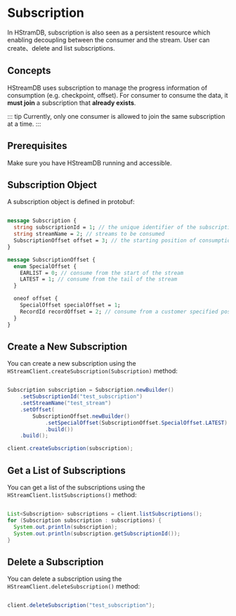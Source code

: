 # Subscription

In HStramDB, subscription is also seen as a persistent resource which enabling
decoupling between the consumer and the stream. User can create、delete and list
subscriptions.

## Concepts

HStreamDB uses subscription to manage the progress information of consumption
(e.g. checkpoint, offset). For consumer to consume the data, it **must join** a
subscription that **already exists**.

::: tip
Currently, only one consumer is allowed to join the same subscription at a time.
:::

## Prerequisites

Make sure you have HStreamDB running and accessible.

## Subscription Object

A subscription object is defined in protobuf:

```protobuf

message Subscription {
  string subscriptionId = 1; // the unique identifier of the subscription
  string streamName = 2; // streams to be consumed
  SubscriptionOffset offset = 3; // the starting position of consumption
}

message SubscriptionOffset {
  enum SpecialOffset {
    EARLIST = 0; // consume from the start of the stream
    LATEST = 1; // consume from the tail of the stream
  }

  oneof offset {
    SpecialOffset specialOffset = 1;
    RecordId recordOffset = 2; // consume from a customer specified position
  }
}

```

## Create a New Subscription

You can create a new subscription using the
`HStreamClient.createSubscription(Subscription)` method:

```java

Subscription subscription = Subscription.newBuilder()
    .setSubscriptionId("test_subscription")
    .setStreamName("test_stream")
    .setOffset(
        SubscriptionOffset.newBuilder()
            .setSpecialOffset(SubscriptionOffset.SpecialOffset.LATEST)
            .build())
    .build();

client.createSubscription(subscription);

```

## Get a List of Subscriptions

You can get a list of the subscriptions using the
`HStreamClient.listSubscriptions()` method:

```java

List<Subscription> subscriptions = client.listSubscriptions();
for (Subscription subscription : subscriptions) {
  System.out.println(subscription);
  System.out.println(subscription.getSubscriptionId());
}

```

## Delete a Subscription

You can delete a subscription using the `HStreamClient.deleteSubscription()`
method:

```java

client.deleteSubscription("test_subscription");

```
